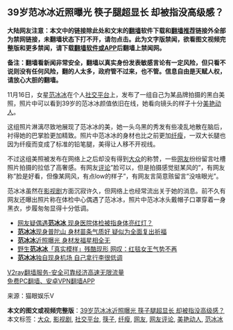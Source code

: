  <h2>39岁范冰冰近照曝光 筷子腿超显长 却被指没高级感？</h2> <p class="notice"><b>大陆网友注意：本文中的链接除此处和文末的<a href="https://github.com/bannedbook/fanqiang" >翻墙</a>软件下载和<a href="https://github.com/killgcd/justmysocks/blob/master/README.md">翻墙推荐</a>链接外全部为禁网链接，未翻墙状态下打不开，请勿点击。此为文字版禁闻，欲看图文视频完整版和更多禁闻，请下载<a href="https://github.com/bannedbook/fanqiang">翻墙软件或APP</a>后翻墙上禁闻网。</p><p>备注：翻墙看新闻非常安全，翻墙以真实身份发表敏感言论有一定风险，但只看不说则没有任何风险，翻的人太多，政府管不过来，也不管。信息自由是天赋人权，请放心大胆的翻墙。</b></p>  <div class="entry"> <p>11月16日，女星<a href="https://www.bannedbook.org/bnews/tag/%e8%8c%83%e5%86%b0%e5%86%b0/" class="st_tag internal_tag" rel="tag" title="标签 范冰冰 下的日志">范冰冰</a>在个人<a href="https://www.bannedbook.org/bnews/tag/%E7%A4%BE%E4%BA%A4%E5%B9%B3%E5%8F%B0/" class="st_tag internal_tag" rel="tag" title="标签 社交平台 下的日志">社交平台</a>上，发布了一组自己为某品牌拍摄的黑白美照，照片中可以看到39岁的范冰冰颜值依旧在线，她看向镜头的样子十分<a href="https://www.bannedbook.org/bnews/tag/%e7%be%8e%e8%89%b3%e5%8a%a8%e4%ba%ba/" class="st_tag internal_tag" rel="tag" title="标签 美艳动人 下的日志">美艳动人</a>。</p> <p></p> <p>这组照片淋漓尽致地展现了范冰冰的美，她一头乌黑的秀发有些凌乱地散在脑后，衬得她的巴掌脸更加精致。照片中范冰冰的身材也比之前更加<a href="https://www.bannedbook.org/bnews/tag/%E7%BA%A4%E7%98%A6/" class="st_tag internal_tag" rel="tag" title="标签 纤瘦 下的日志">纤瘦</a>，一双大长腿也因为纤瘦而变成了标准的铅笔腿，美得让人移不开视线。</p>  <p></p> <p>不过这组美照被发布在网络上之后却没有得到<a href="https://www.bannedbook.org/bnews/tag/%e5%a4%a7%e4%bc%97/" class="st_tag internal_tag" rel="tag" title="标签 大众 下的日志">大众</a>的称赞，一些<a href="https://www.bannedbook.org/bnews/tag/%e7%bd%91%e5%8f%8b/" class="st_tag internal_tag" rel="tag" title="标签 网友 下的日志">网友</a>纷纷留言吐槽照片拍摄的拉低了高奢感。有网友<span class='wp_keywordlink_affiliate'><a href="https://www.bannedbook.org/bnews/comments/" title="新闻评论" target="_blank">评论</a></span>&#8221;脸可以，但是拍摄感觉挺某风的&#8221;，有网友称&#8221;脸是好看，但像某网风，有点low的样子&#8221;，有网友言简意赅留言&#8221;没啥眼光&#8221;。</p> <p></p>  <p>范冰冰虽然在<a href="https://www.bannedbook.org/bnews/tag/%E5%BD%B1%E8%A7%86%E5%89%A7/" class="st_tag internal_tag" rel="tag" title="标签 影视剧 下的日志">影视剧</a>方面沉寂许久，但网络上也经常流出关于她的消息。前不久有网友还曝出照片称在体检中心偶遇了范冰冰，照片中范冰冰头戴帽子口罩穿着一身黑衣，步履匆匆显得十分低调。</p> <p></p> <p></p>  <ul class='op-related-articles' title='相关阅读'> <li><a href='https://www.bannedbook.org/bnews/yule/20201114/1430657.html' target='_blank'>网友疑偶遇<b>范冰冰</b> 现身医院体检被指身体亮红灯？</a></li> <li><a href='https://www.bannedbook.org/bnews/yule/20201106/1426708.html' target='_blank'><b>范冰冰</b>现身普陀山 身材苗条气质好 疑似为全面复出祈福</a></li> <li><a href='https://www.bannedbook.org/bnews/yule/20201104/1425685.html' target='_blank'><b>范冰冰</b>近照曝光 身材发福星相全无</a></li> <li><a href='https://www.bannedbook.org/bnews/yule/20201103/1424837.html' target='_blank'>野生<b>范冰冰</b>「真实模样」残酷现形 网叹：红毯女王气势不再</a></li> <li><a href='https://www.bannedbook.org/bnews/yule/20201101/1423616.html' target='_blank'><b>范冰冰</b>独自现身机场 自己拿行李很低调</a></li> </ul> <p class="texttj"> <a href="https://www.bannedbook.org/forum23/topic22702.html" target="_blank">V2ray翻墙服务-安全可靠经济高速无限流量</a><br/> <a href="https://github.com/bannedbook/fanqiang/wiki/%E7%A6%81%E9%97%BB%E7%BD%91%E5%AE%89%E5%8D%93%E7%BF%BB%E5%A2%99%E6%96%B0%E9%97%BBAPP" target="_blank">免费PC翻墙、安卓VPN翻墙APP</a></p><p> 来源：猫眼娱乐V </p><a name='sharetosocial'></a>       <div><b>本文的图文或视频完整版</b>：<a href='https://www.bannedbook.org/bnews/yule/20201117/1432217.html'>39岁范冰冰近照曝光 筷子腿超显长 却被指没高级感？</a></div>  </div><!--END ENTRY--> <div class="postfooter"> <div>本文标签：<a href="https://www.bannedbook.org/bnews/tag/%e5%a4%a7%e4%bc%97/" rel="tag">大众</a>, <a href="https://www.bannedbook.org/bnews/tag/%E5%BD%B1%E8%A7%86%E5%89%A7/" rel="tag">影视剧</a>, <a href="https://www.bannedbook.org/bnews/tag/%E7%A4%BE%E4%BA%A4%E5%B9%B3%E5%8F%B0/" rel="tag">社交平台</a>, <a href="https://www.bannedbook.org/bnews/tag/%E7%AD%B7%E5%AD%90/" rel="tag">筷子</a>, <a href="https://www.bannedbook.org/bnews/tag/%E7%BA%A4%E7%98%A6/" rel="tag">纤瘦</a>, <a href="https://www.bannedbook.org/bnews/tag/%e7%bd%91%e5%8f%8b/" rel="tag">网友</a>, <a href="https://www.bannedbook.org/bnews/tag/%E7%BD%91%E5%8F%8B%E8%AF%84%E8%AE%BA/" rel="tag">网友评论</a>, <a href="https://www.bannedbook.org/bnews/tag/%e7%be%8e%e8%89%b3%e5%8a%a8%e4%ba%ba/" rel="tag">美艳动人</a>, <a href="https://www.bannedbook.org/bnews/tag/%e8%8c%83%e5%86%b0%e5%86%b0/" rel="tag">范冰冰</a></div>  </div><!--END POSTFOOTER--> 